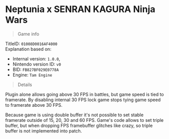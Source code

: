 # Neptunia x SENRAN KAGURA Ninja Wars

> Game info

TitleID: `01008D0016AF4000`<br>
Explanation based on:
- Internal version: `1.0.0`, 
- Nintendo version ID: `v0`
- BID: `FB827BF029E0778A`
- Engine: `Tam Engine`

> Details

Plugin alone allows going above 30 FPS in battles, but game speed is tied to framerate. By disabling internal 30 FPS lock game stops tying game speed to framerate above 30 FPS. 

Because game is using double buffer it's not possible to set stable framerate outside of 15, 20, 30 and 60 FPS. Game's code allows to set triple buffer, but when dropping FPS framebuffer glitches like crazy, so triple buffer is not implemented into patch.
